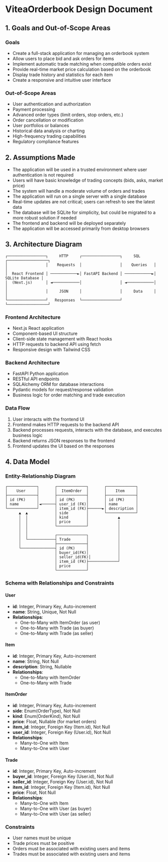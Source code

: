 # ViteaOrderbook Design Document

## 1. Goals and Out-of-Scope Areas

### Goals
- Create a full-stack application for managing an orderbook system
- Allow users to place bid and ask orders for items
- Implement automatic trade matching when compatible orders exist
- Provide real-time market price calculation based on the orderbook
- Display trade history and statistics for each item
- Create a responsive and intuitive user interface

### Out-of-Scope Areas
- User authentication and authorization
- Payment processing
- Advanced order types (limit orders, stop orders, etc.)
- Order cancellation or modification
- User portfolios or balances
- Historical data analysis or charting
- High-frequency trading capabilities
- Regulatory compliance features

## 2. Assumptions Made

- The application will be used in a trusted environment where user authentication is not required
- Users will have basic knowledge of trading concepts (bids, asks, market price)
- The system will handle a moderate volume of orders and trades
- The application will run on a single server with a single database
- Real-time updates are not critical; users can refresh to see the latest data
- The database will be SQLite for simplicity, but could be migrated to a more robust solution if needed
- The frontend and backend will be deployed separately
- The application will be accessed primarily from desktop browsers

## 3. Architecture Diagram

```
┌─────────────────┐     HTTP     ┌─────────────────┐     SQL      ┌──────────────────┐
│                 │    Requests  │                 │    Queries   │                  │
│  React Frontend │ ────────────►│ FastAPI Backend │ ────────────►│  SQLite Database │
│  (Next.js)      │ ◄────────────│                 │ ◄────────────│                  │
│                 │     JSON     │                 │     Data     │                  │
└─────────────────┘   Responses  └─────────────────┘              └──────────────────┘
```

### Frontend Architecture
- Next.js React application
- Component-based UI structure
- Client-side state management with React hooks
- HTTP requests to backend API using fetch
- Responsive design with Tailwind CSS

### Backend Architecture
- FastAPI Python application
- RESTful API endpoints
- SQLAlchemy ORM for database interactions
- Pydantic models for request/response validation
- Business logic for order matching and trade execution

### Data Flow
1. User interacts with the frontend UI
2. Frontend makes HTTP requests to the backend API
3. Backend processes requests, interacts with the database, and executes business logic
4. Backend returns JSON responses to the frontend
5. Frontend updates the UI based on the responses

## 4. Data Model

### Entity-Relationship Diagram
```
┌─────────────┐       ┌─────────────┐       ┌─────────────┐
│    User     │       │  ItemOrder  │       │    Item     │
├─────────────┤       ├─────────────┤       ├─────────────┤
│ id (PK)     │       │ id (PK)     │       │ id (PK)     │
│ name        │◄──────┤ user_id (FK)│       │ name        │
└─────────────┘       │ item_id (FK)├──────►│ description │
      ▲  ▲            │ side        │       └─────────────┘
      │  │            │ kind        │             ▲
      │  │            │ price       │             │
      │  │            └─────────────┘             │
      │  │                                        │
      │  │            ┌─────────────┐             │
      │  └────────────┤ Trade       │             │
      │               ├─────────────┤             │
      └───────────────┤ id (PK)     │             │
                      │ buyer_id(FK)│             │
                      │ seller_id(FK)│            │
                      │ item_id (FK)├─────────────┘
                      │ price       │
                      └─────────────┘
```

### Schema with Relationships and Constraints

#### User
- **id**: Integer, Primary Key, Auto-increment
- **name**: String, Unique, Not Null
- **Relationships**:
  - One-to-Many with ItemOrder (as user)
  - One-to-Many with Trade (as buyer)
  - One-to-Many with Trade (as seller)

#### Item
- **id**: Integer, Primary Key, Auto-increment
- **name**: String, Not Null
- **description**: String, Nullable
- **Relationships**:
  - One-to-Many with ItemOrder
  - One-to-Many with Trade

#### ItemOrder
- **id**: Integer, Primary Key, Auto-increment
- **side**: Enum(OrderType), Not Null
- **kind**: Enum(OrderKind), Not Null
- **price**: Float, Nullable (for market orders)
- **item_id**: Integer, Foreign Key (Item.id), Not Null
- **user_id**: Integer, Foreign Key (User.id), Not Null
- **Relationships**:
  - Many-to-One with Item
  - Many-to-One with User

#### Trade
- **id**: Integer, Primary Key, Auto-increment
- **buyer_id**: Integer, Foreign Key (User.id), Not Null
- **seller_id**: Integer, Foreign Key (User.id), Not Null
- **item_id**: Integer, Foreign Key (Item.id), Not Null
- **price**: Float, Not Null
- **Relationships**:
  - Many-to-One with Item
  - Many-to-One with User (as buyer)
  - Many-to-One with User (as seller)

### Constraints
- User names must be unique
- Trade prices must be positive
- Orders must be associated with existing users and items
- Trades must be associated with existing users and items
